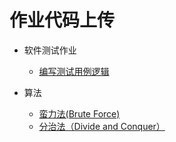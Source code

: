 # 作业代码上传

* 软件测试作业
  - [编写测试用例逻辑](Software%20Testing)

* 算法
  - [蛮力法(Brute Force)](Algorithms/Brute_Force)
  - [分治法（Divide and Conquer）](Algorithms/Divide_and_Conque)
